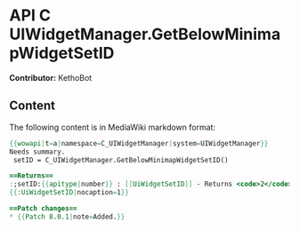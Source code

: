 # API C UIWidgetManager.GetBelowMinimapWidgetSetID

**Contributor:** KethoBot

## Content

The following content is in MediaWiki markdown format:

```mediawiki
{{wowapi|t=a|namespace=C_UIWidgetManager|system=UIWidgetManager}}
Needs summary.
 setID = C_UIWidgetManager.GetBelowMinimapWidgetSetID()

==Returns==
:;setID:{{apitype|number}} : [[UiWidgetSetID]] - Returns <code>2</code>
{{:UiWidgetSetID|nocaption=1}}

==Patch changes==
* {{Patch 8.0.1|note=Added.}}
```